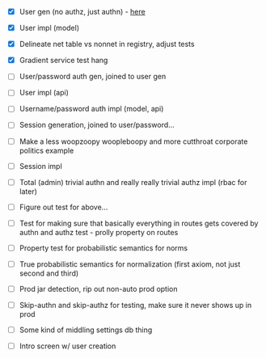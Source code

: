 - [x] User gen (no authz, just authn) - [here](https://cheatsheetseries.owasp.org/cheatsheets/Authentication_Cheat_Sheet.html)
- [x] User impl (model)
- [x] Delineate net table vs nonnet in registry, adjust tests
- [x] Gradient service test hang

- [ ] User/password auth gen, joined to user gen
- [ ] User impl (api)
- [ ] Username/password auth impl (model, api)
- [ ] Session generation, joined to user/password...
- [ ] Make a less woopzoopy woopleboopy and more cutthroat corporate politics example

- [ ] Session impl
- [ ] Total (admin) trivial authn and really really trivial authz impl (rbac for later)
- [ ] Figure out test for above...
- [ ] Test for making sure that basically everything in routes gets covered by authn and authz test - prolly property on routes

- [ ] Property test for probabilistic semantics for norms
- [ ] True probabilistic semantics for normalization (first axiom, not just second and third)

- [ ] Prod jar detection, rip out non-auto prod option
- [ ] Skip-authn and skip-authz for testing, make sure it never shows up in prod
- [ ] Some kind of middling settings db thing
- [ ] Intro screen w/ user creation
